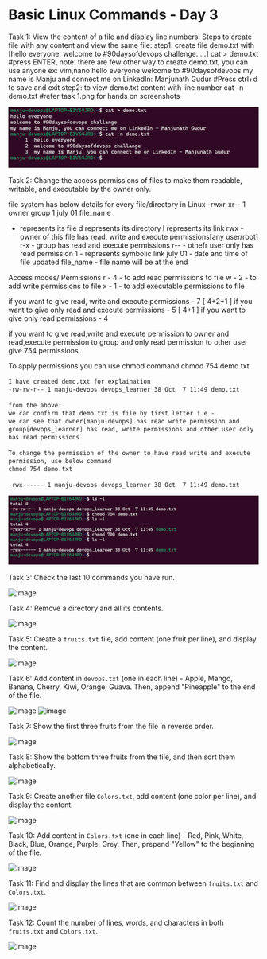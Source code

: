 
# Basic Linux Commands - Day 3

Task 1: View the content of a file and display line numbers.
Steps to create file with any content and view the same file:
    step1: create file demo.txt with [hello everyone, welcome to #90daysofdevops challenge.....]
        cat > demo.txt #press ENTER, note: there are few other way to create demo.txt, you can use anyone ex: vim,nano
        hello everyone
        welcome to #90daysofdevops
        my name is Manju and connect me on LinkedIn: Manjunath Gudur
        #Press ctrl+d to save and exit
    step2: to view demo.txt content with line number
        cat -n demo.txt #refer task 1.png for hands on screenshots

![image](https://github.com/ManjuGGitHub/90DaysofDevOps/blob/master/2024/day03/image/task%201.png)

Task 2: Change the access permissions of files to make them readable, writable, and executable by the owner only.

file system has below details for every file/directory in Linux
-rwxr-xr-- 1 owner group 1 july 01 file_name

- represents its file
d represents its directory
l represents its link
rwx - owner of this file has read, write and execute permissions[any user/root]
r-x - group has read and execute permissions
r-- - othefr user only has read permission
1 - represents symbolic link
july 01 - date and time of file updated
file_name - file name will be at the end

Access modes/ Permissions
r - 4   - to add read permissions to file
w - 2   - to add write permissions to file
x - 1   - to add executable permissions to file

if you want to give read, write and execute permissions - 7 [ 4+2+1 ]
if you want to give only read and execute permissions - 5 [ 4+1 ]
if you want to give only read permissions - 4

if you want to give read,write and execute permission to owner and read,execute permission to group and only read permission to other user
give 754 permissions

To apply permissions you can use chmod command
    chmod 754 demo.txt

    I have created demo.txt for explaination
    -rw-rw-r-- 1 manju-devops devops_learner 38 Oct  7 11:49 demo.txt

    from the above:
    we can confirm that demo.txt is file by first letter i.e -
    we can see that owner[manju-devops] has read write permission and group[devops_learner] has read, write permissions and other user only has read permissions.

    To change the permission of the owner to have read write and execute permission, use below command
    chmod 754 demo.txt
    
    -rwx------ 1 manju-devops devops_learner 38 Oct  7 11:49 demo.txt
![image](https://github.com/ManjuGGitHub/90DaysofDevOps/blob/master/2024/day03/image/task%202.png)

Task 3: Check the last 10 commands you have run.

![image](https://github.com/Bhavin213/90DaysOfDevOps/blob/master/2024/day03/image/task%203.png)

Task 4: Remove a directory and all its contents.

![image](https://github.com/Bhavin213/90DaysOfDevOps/blob/master/2024/day03/image/task%204.png)

Task 5: Create a `fruits.txt` file, add content (one fruit per line), and display the content.

![image](https://github.com/Bhavin213/90DaysOfDevOps/blob/master/2024/day03/image/task%205.png)

Task 6: Add content in `devops.txt` (one in each line) - Apple, Mango, Banana, Cherry, Kiwi, Orange, Guava. Then, append "Pineapple" to the end of the file.

![image](https://github.com/Bhavin213/90DaysOfDevOps/blob/master/2024/day03/image/task%206.png)
![image](https://github.com/Bhavin213/90DaysOfDevOps/blob/master/2024/day03/image/task%2066.png)

Task 7: Show the first three fruits from the file in reverse order.

![image](https://github.com/Bhavin213/90DaysOfDevOps/blob/master/2024/day03/image/task%207.png)

Task 8: Show the bottom three fruits from the file, and then sort them alphabetically.

![image](https://github.com/Bhavin213/90DaysOfDevOps/blob/master/2024/day03/image/task%208.png)

Task 9: Create another file `Colors.txt`, add content (one color per line), and display the content.

![image](https://github.com/Bhavin213/90DaysOfDevOps/blob/master/2024/day03/image/task%209.png)

Task 10: Add content in `Colors.txt` (one in each line) - Red, Pink, White, Black, Blue, Orange, Purple, Grey. Then, prepend "Yellow" to the beginning of the file.

![image](https://github.com/Bhavin213/90DaysOfDevOps/blob/master/2024/day03/image/task%2010.png)

Task 11: Find and display the lines that are common between `fruits.txt` and `Colors.txt`.

![image](https://github.com/Bhavin213/90DaysOfDevOps/blob/master/2024/day03/image/task%2011.png)

Task 12: Count the number of lines, words, and characters in both `fruits.txt` and `Colors.txt`.

![image](https://github.com/Bhavin213/90DaysOfDevOps/blob/master/2024/day03/image/task%2012.png)
